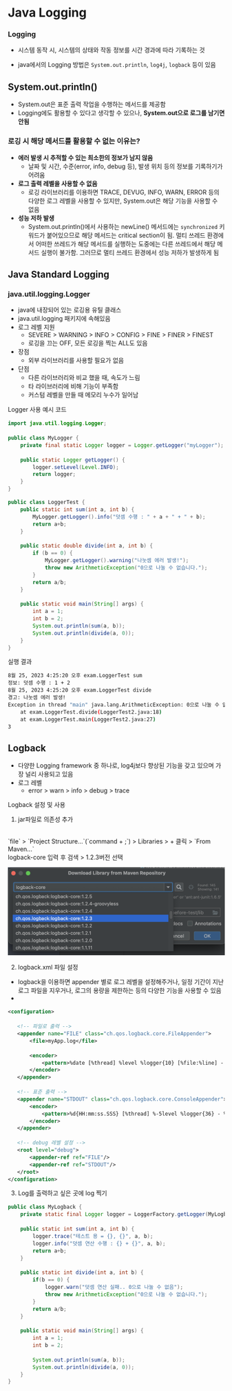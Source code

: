 # Java Logging

### Logging
- 시스템 동작 시, 시스템의 상태와 작동 정보를 시간 경과에 따라 기록하는 것

- java에서의 Logging 방법은 `System.out.println`, `log4j`, `logback` 등이 있음

## System.out.println()
- System.out은 표준 출력 작업을 수행하는 메서드를 제공함
- Logging에도 활용할 수 있다고 생각할 수 있으나, **System.out으로 로그를 남기면 안됨**

### 로깅 시 해당 메서드를 활용할 수 없는 이유는?
- **에러 발생 시 추적할 수 있는 최소한의 정보가 남지 않음**
    - 날짜 및 시간, 수준(error, info, debug 등), 발생 위치 등의 정보를 기록하기가 어려움
- **로그 출력 레벨을 사용할 수 없음**
    - 로깅 라이브러리를 이용하면 TRACE, DEVUG, INFO, WARN, ERROR 등의 다양한 로그 레벨을 사용할 수 있지만, System.out은 해당 기능을 사용할 수 없음
- **성능 저하 발생**
    - System.out.println()에서 사용하는 newLine() 메서드에는 `synchronized` 키워드가 붙어있으므로 해당 메서드는 critical section이 됨. 멀티 쓰레드 환경에서 어떠한 쓰레드가 해당 메서드를 실행하는 도중에는 다른 쓰레드에서 해당 메서드 실행이 불가함. 그러므로 멀티 쓰레드 환경에서 성능 저하가 발생하게 됨


## Java Standard Logging
### java.util.logging.Logger
- java에 내장되어 있는 로깅용 유틸 클래스
- java.util.logging 패키지에 속해있음
- 로그 레벨 지원 
    - SEVERE > WARNING > INFO > CONFIG > FINE > FINER > FINEST
    - 로깅을 끄는 OFF, 모든 로깅을 찍는 ALL도 있음
- 장점
    - 외부 라이브러리를 사용할 필요가 없음
- 단점
    - 다른 라이브러리와 비교 했을 때, 속도가 느림
    - 타 라이브러리에 비해 기능이 부족함
    - 커스텀 레벨을 만들 때 메모리 누수가 일어남

Logger 사용 예시 코드
```java
import java.util.logging.Logger;

public class MyLogger {
    private final static Logger logger = Logger.getLogger("myLogger");

    public static Logger getLogger() {
        logger.setLevel(Level.INFO);
        return logger;
    }
}
```
```java
public class LoggerTest {
    public static int sum(int a, int b) {
        MyLogger.getLogger().info("덧셈 수행 : " + a + " + " + b);
        return a+b;
    }

    public static double divide(int a, int b) {
        if (b == 0) {
            MyLogger.getLogger().warning("나눗셈 에러 발생!");
            throw new ArithmeticException("0으로 나눌 수 없습니다.");
        }
        return a/b;
    }

    public static void main(String[] args) {
        int a = 1;
        int b = 2;
        System.out.println(sum(a, b));
        System.out.println(divide(a, 0));
    }
}
```
실행 결과
```bash
8월 25, 2023 4:25:20 오후 exam.LoggerTest sum
정보: 덧셈 수행 : 1 + 2
8월 25, 2023 4:25:20 오후 exam.LoggerTest divide
경고: 나눗셈 에러 발생!
Exception in thread "main" java.lang.ArithmeticException: 0으로 나눌 수 없습니다.
	at exam.LoggerTest.divide(LoggerTest2.java:18)
	at exam.LoggerTest.main(LoggerTest2.java:27)
3
```

## Logback
- 다양한 Logging framework 중 하나로, log4j보다 향상된 기능을 갖고 있으며 가장 널리 사용되고 있음
- 로그 레벨
    - error > warn > info > debug > trace

Logback 설정 및 사용
1. jar파일로 의존성 추가
<br>
 `file` > `Project Structure...`(`command + ;`) > Libraries > + 클릭 > `From Maven...`
 <br>
 logback-core 입력 후 검색 > 1.2.3버전 선택

 ![Alt text](./image/1.png)

  2. logback.xml 파일 설정
  - logback을 이용하면 appender 별로 로그 레벨을 설정해주거나, 일정 기간이 지난 로그 파일을 지우거나, 로그의 용량을 제한하는 등의 다양한 기능을 사용할 수 있음
  - 
 ```xml
<configuration>

    <!-- 파일로 출력 -->
    <appender name="FILE" class="ch.qos.logback.core.FileAppender">
        <file>myApp.log</file>

        <encoder>
            <pattern>%date [%thread] %level %logger{10} [%file:%line] - %msg%n</pattern>
        </encoder>
    </appender>

    <!-- 표준 출력 -->
    <appender name="STDOUT" class="ch.qos.logback.core.ConsoleAppender">
        <encoder>
            <pattern>%d{HH:mm:ss.SSS} [%thread] %-5level %logger{36} - %msg%n</pattern>
        </encoder>
    </appender>

    <!-- debug 레벨 설정 -->
    <root level="debug">
        <appender-ref ref="FILE"/>
        <appender-ref ref="STDOUT"/>
    </root>
</configuration>
 ```

 3. Log를 출력하고 싶은 곳에 log 찍기
```java
public class MyLogback {
    private static final Logger logger = LoggerFactory.getLogger(MyLogback.class);

    public static int sum(int a, int b) {
        logger.trace("테스트 용 = {}, {}", a, b);
        logger.info("덧셈 연산 수행 : {} + {}", a, b);
        return a+b;
    }

    public static int divide(int a, int b) {
        if(b == 0) {
            logger.warn("덧셈 연산 실패.. 0으로 나눌 수 없음");
            throw new ArithmeticException("0으로 나눌 수 없습니다.");
        }
        return a/b;
    }

    public static void main(String[] args) {
        int a = 1;
        int b = 2;

        System.out.println(sum(a, b));
        System.out.println(divide(a, 0));
    }
}
```
